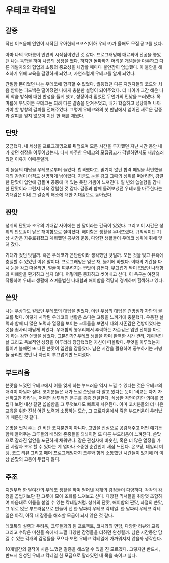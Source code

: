 # 우테코 칵테일
## 갈증
작년 이즈음에 인연이 시작된 우아한테크코스(이하 우테코)가 올해도 모집 공고를 냈다.

 아마 나의 목마름이 인연의 시작점이었던 것 같다. 프로그래밍에 매료되어 전공을 놓았던 나는 독학을 하며 나름의 성장을 했다. 하지만 돌파하기 어려운 개념들을 마주하고 다른 개발자와의 협업과 소통의 중요성을 체감할 때마다 불안감이 엄습했다. 이 불안을 해소하기 위해 교육을 갈망하게 되었고, 자연스럽게 우테코를 알게 되었다.

 간절함 뿐이었던 나는 우테코에 합격할 수 없었다. 월등했던 다른 지원자들의 코드와 처음 받아본 피드백은 떨어졌던 나에게 충분한 설명이 되어주었다. 더 나아가 그간 해온 나의 학습 방식에 대한 반성을 들게 했고, 성장이라 믿었던 무언가의 민낯을 드러냈다. 목마름에 부딪혀본 우테코는 되려 다른 갈증을 안겨주었고, 내가 학습하고 성장하며 나아가야 할 방향의 갈피를 전해주었다. 그렇게 우테코와의 첫 만남에서 얻어진 새로운 갈증과 갈피를 잊지 않으며 지난 한 해를 채웠다.

## 단맛
 궁금했다. 내 세상을 프로그래밍으로 뒤덮으며 모든 시간을 투자했던 지난 시간 동안 내가 찾던 성장을 이루어냈는지. 다시 마주한 우테코의 모집공고가 각별하면서도 새삼스러웠던 이유가 이때문일까.

 이 물음의 대답을 우테코로부터 들었다. 합격했다고. 믿기지 않던 합격 메일을 확인했을 때의 감정이 아직도 선명하게 남아있다. 지금도 눈을 감고 그때의 성취를 떠올리면, 강렬한 단맛이 입안에 감돌며 공중에 떠 있는 듯한 기쁨이 느껴진다. 일 년의 씁쓸함을 감내한 단맛이라 그런지 더욱 강렬한 것 같다. 갈증과 함께 돌려보냈던 우테코를 마주한다는 기대감은 이내 그 갈증의 해소에 대한 기대감으로 돋아났다.

## 짠맛
 성취의 단맛과 조우의 기대감 사이에는 한 달이라는 간극이 있었다. 그리고 이 시간은 성취의 안도감이 낳은 해이함으로 절여졌다. 해이함은 생활을 무너뜨렸다. 규칙적이던 기상 시간은 자유로워졌고 계획했던 공부와 운동, 다양한 생활들이 우테코 성취에 취해 잊혀 갔다. 

 기대가 컸던 탓일까. 혹은 우테코가 은탄환이라 생각했던 탓일까. 모든 것을 잊고 유혹에 충실할 수 있었던 이유 말이다. 프로그래밍은 잊은 채, 놀기에 바빴다. 이때의 기간을 다시 눈을 감고 떠올리면, 얼굴이 찌푸려지는 짠맛이 감돈다. 부끄럽기 짝이 없었던 나태함과 피폐함을 환기하고 싶지 않다. 어떻게든 중화하고 씻어내고 싶다. 이 욕구는 여전히 작동하여 우테코 생활에 스며들법한 나태함과 해이함을 적당히 경계하며 힐책하고 있다.

## 쓴맛
  나는 우상과도 같았던 우테코의 대답을 믿었다. 이런 우상의 대답은 건방짐과 자만의 물꼬를 텄다. 이렇게 시작된 우테코의 생활은 쓰디쓴 고통을 느끼기에 충분했다. 우등한 실력과 함께 더 많은 노력과 열정을 보이는 크루들을 보면서 나의 자존감은 건방이었다는 것을 쉽사리 깨닫게 되었다. 우매함의 봉우리에서 추락하는 자존감은 입안 전체를 마르게 하는 강한 쓴맛을 남겼다. 그뿐인가? 우테코 생활을 하며 완벽한 시간 관리, 계획적인 삶 그리고 독보적인 성장을 이루리라 장담했었던 자신이 떠올랐다. 무엇을 이루었는지 돌이켜 볼때면 또 다른 쓴맛이 입안을 감돌았다. 남은 시간을 활용하여 공부하기는 커녕 놀 궁리만 했던 나 자신이 부끄럽게만 느껴졌다.

## 부드러움
 쓴맛을 느꼈던 우테코에서 이를 잊게 하는 부드러움 역시 느낄 수 있다는 것은 우테코의 매력이 아닐까 싶다. 코치분들은 내가 느낄 쓴맛을 다 알고 있다는 듯이 '비교는 자기 자신하고만 하라'는, 어쩌면 상투적인 문구를 종종 전달한다. 식상한 격언이지만 의미를 곱씹다 보면 내상 같던 씁쓸함을 그 무엇보다도 빠르게 치유된다. 아마 코치분들의 더 나은 교육을 위한 진심 어린 노력과 소통하는 모습, 그 프로다움에서 깊은 부드러움이 우러났기 때문인 것 같다.

 쓴맛을 씻겨 주는 건 비단 코치뿐만이 아니다. 고민을 진심으로 공감해주고 어떤 얘기든 함께 들어주는 크루들의 배려와 존중들을 되뇌이면 또 다른 부드러움이 느껴진다. 쓴맛으로 갈라진 입안을 포근하게 채워낸다. 같은 관심사에 비슷한, 혹은 더 많은 열정을 가진 사람과 조우 할 수 있다는 게 얼마나 소중한 순간인지 새삼 느낀다. 온보딩, 데일리 미팅, 코드 리뷰 그리고 페어 프로그래밍까지 크루와 함께 소통했던 시간들이 있기에 더 이상 쓴맛의 고통이 두렵지 않다.

## 주조
 지원부터 한 달여간의 우테코 생활을 하며 얻어낸 각개의 감정들이 다양하다. 각각의 감정을 곱씹기보단 한 그릇에 모아 조화를 느껴보고 싶다. 다양한 믹서들을 취향껏 조합하여 마음대로 이름을 붙일 수 있는 칵테일처럼. 성취의 단맛, 해이함의 짠맛, 좌절의 쓴맛, 그 위로 얹은 부드러움으로 만들어 낸 한 달짜리 우테코 칵테일. 한 달짜리 우테코 칵테일은 아직, 아직 내 갈증을 해소할 모금이 되지 않은 것 같다.

 테코톡의 설렘과 두려움, 크루들과의 팀 프로젝트, 코치와의 면담, 다양한 리뷰와 교육 그리고 수많은 미션들 속에서 느낄 다양한 감정들을 더하면 완성될까. 남은 시간동안 담길 수 있는 각개의 감정들을 모으다 보면 우테코 칵테일에 가까워지지 않을까 생각한다.

 10개월간의 걸작이 처음 느꼈던 갈증을 해소할 수 있을 진 모르겠다.
 그렇지만 반드시, 반드시 완성된 우테코 칵테일 한 모금으로 말라있던 내 목을 축이고 싶다.
